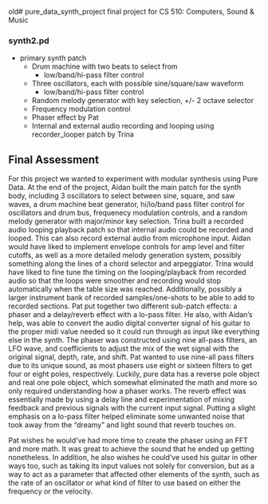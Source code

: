 old# pure_data_synth_project
final project for CS 510: Computers, Sound &amp; Music

### synth2.pd
- primary synth patch
    - Drum machine with two beats to select from
        - low/band/hi-pass filter control
    - Three oscillators, each with possible sine/square/saw waveform
        - low/band/hi-pass filter control
    - Random melody generator with key selection, +/- 2 octave selector
    - Frequency modulation control
    - Phaser effect by Pat
    - Internal and external audio recording and looping using recorder_looper patch by Trina

## Final Assessment
For this project we wanted to experiment with modular synthesis using Pure Data. At the end of the project, Aidan built the main patch for the synth body, including 3 oscillators to select between sine, square, and saw waves, a drum machine beat generator, hi/lo/band pass filter control for oscillators and drum bus, frequenecy modulation controls, and a random melody generator with major/minor key selection. Trina built a recorded audio looping playback patch so that internal audio could be recorded and looped. This can also record external audio from microphone input.
Aidan would have liked to implement envelope controls for amp level and filter cutoffs, as well as a more detailed melody generation system, possibly something along the lines of a chord selector and arpeggiator.
Trina would have liked to fine tune the timing on the looping/playback from recorded audio so that the loops were smoother and recording would stop automatically when the table size was reached. Additionally, possibly a larger instrument bank of recorded samples/one-shots to be able to add to recorded sections.
Pat put together two different sub-patch effects: a phaser and a delay/reverb effect with a lo-pass filter. He also, with Aidan’s help, was able to convert the audio digital converter signal of his guitar to the proper midi value needed so it could run through as input like everything else in the synth. The phaser was constructed using nine all-pass filters, an LFO wave, and coefficients to adjust the mix of the wet signal with the original signal, depth, rate, and shift. Pat wanted to use nine-all pass filters due to its unique sound, as most phasers use eight or sixteen filters to get four or eight poles, respectively. Luckily, pure data has a reverse pole object and real one pole object, which somewhat eliminated the math and more so only required understanding how a phaser works. The reverb effect was essentially made by using a delay line and experimentation of mixing feedback and previous signals with the current input signal. Putting a slight emphasis on a lo-pass filter helped eliminate some unwanted noise that took away from the “dreamy” and light sound that reverb touches on.

Pat wishes he would’ve had more time to create the phaser using an FFT and more math. It was great to achieve the sound that he ended up getting nonetheless. In addition, he also wishes he could’ve used his guitar in other ways too, such as taking its input values not solely for conversion, but as a way to act as a parameter that affected other elements of the synth, such as the rate of an oscillator or what kind of filter to use based on either the frequency or the velocity.
